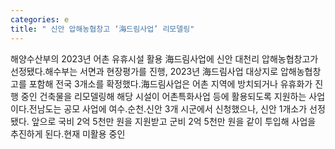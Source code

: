 ```yaml
---
categories: e
title: " 신안 압해농협창고 ‘海드림사업’ 리모델링"
---
```

해양수산부의 2023년 어촌 유휴시설 활용 海드림사업에 신안 대천리 압해농협창고가 선정됐다.해수부는 서면과 현장평가를 진행, 2023년 海드림사업 대상지로 압해농협창고를 포함해 전국 3개소를 확정했다.海드림사업은 어촌 지역에 방치되거나 유휴화가 진행 중인 건축물을 리모델링해 해당 시설이 어촌특화사업 등에 활용되도록 지원하는 사업이다.전남도는 공모 사업에 여수․순천․신안 3개 시군에서 신청했으나, 신안 1개소가 선정됐다. 앞으로 국비 2억 5천만 원을 지원받고 군비 2억 5천만 원을 같이 투입해 사업을 추진하게 된다.현재 미활용 중인